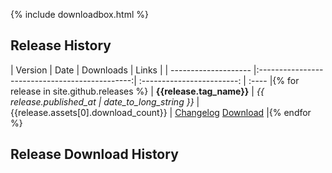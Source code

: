 {% include downloadbox.html %}

## Release History

| Version              | Date                                           | Downloads                  | Links |
| -------------------- |:----------------------------------------------:| :------------------------: | :---- |{% for release in site.github.releases %}
| <strong>{{release.tag_name}}</strong> | <em>{{ release.published_at | date_to_long_string }}</em> | {{release.assets[0].download_count}} | <a href="{{release.html_url}}" class="dl-btn btn"><i class="fa fa-list"></i> Changelog</a> <a href="{{release.html_url}}" class="dl-btn btn"><i class="fa fa-download"></i> Download</a>      |{% endfor %}

## Release Download History

<canvas id="myChart" width="400" height="200"></canvas>
<script>
var ctx = document.getElementById("myChart").getContext('2d');
var myChart = new Chart(ctx, {
    type: 'bar',
    data: {
        labels: [
        	{% for release in site.github.releases reversed %}
        	"{{release.tag_name}}",
        	{% endfor %}
        	],
        datasets: [{
            label: '# of Downloads',
            data: [
	        	{% for release in site.github.releases reversed %}
	        	"{{release.assets[0].download_count}}",
	        	{% endfor %}
	        	],
            backgroundColor: [
	            {% for release in site.github.releases reversed %}
	        	'rgba(1, 81, 101, 0.5)',
	        	{% endfor %}               
	            ],
            borderColor: [
	            {% for release in site.github.releases reversed %}
	        	'rgba(1, 81, 101, 0.75)',
	        	{% endfor %}     
            ],
            borderWidth: 1
        }]
    },
    options: {
        scales: {
            yAxes: [{
                ticks: {
                    beginAtZero:true
                }
            }]
        }
    }
});
</script>